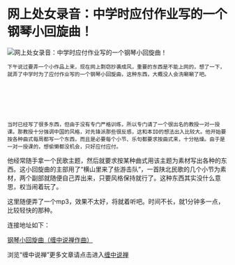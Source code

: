 网上处女录音：中学时应付作业写的一个钢琴小回旋曲！
====

			

                                               




![网上处女录音：中学时应付作业写的一个钢琴小回旋曲！](http://simg.sinajs.cn/blog7style/images/common/sg_trans.gif)




                                               




                                               




    下午说过要弄一个小作品上来，现在网上剽窃抄袭成风，重要的东西是不能上网的，想了一下，就弄了中学时为了应付作业写的一个钢琴小回旋曲，这种东西，大概没人会洗唰唰了吧。







    当时已经写了很多东西，但由于没有专门严格训练，所以专门请了一个很出名的教授一对一授课。那教授十分强调中国的风格，对先锋派那些很反感，这和本ID的想法出入比较大。他开始要按各种曲式每周都写一个东西，而且是必要每个小节、乐句都要求按曲式来，十分枯燥。由于是一对一授课的，想偷懒都没机会，只好应付应付。







   他经常随手拿一个民歌主题，然后就要求按某种曲式用该主题为素材写出各种的东西。这小回旋曲的主部用了“横山里来了些游击队”，一首陕北民歌的几个小节为素材，两个副部就随便自己弄出来，只要风格保持就行了。这种东西其实没什么意思，权当闹着玩了。







   这里随便弄了一个mp3，效果不太好，将就着听吧。时间不长，就1分钟多一点，比较轻快的那种。







连接地址如下：







[钢琴小回旋曲（缠中说禅作曲） ](http://mm.blogcn.com/musicdata/2006/3/20/chzhshch,2006320212456562.mp3)









浏览“缠中说禅”更多文章请点击进入[缠中说禅](http://blog.sina.com.cn/m/chzhshch)

[](http://mm.blogcn.com/musicdata/2006/3/20/chzhshch,2006320212456562.mp3)









